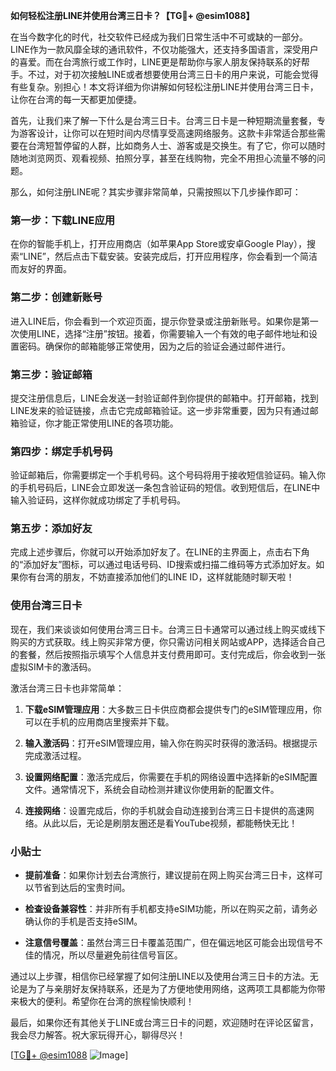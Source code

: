 **如何轻松注册LINE并使用台湾三日卡？【TG💪+ @esim1088】**

在当今数字化的时代，社交软件已经成为我们日常生活中不可或缺的一部分。LINE作为一款风靡全球的通讯软件，不仅功能强大，还支持多国语言，深受用户的喜爱。而在台湾旅行或工作时，LINE更是帮助你与家人朋友保持联系的好帮手。不过，对于初次接触LINE或者想要使用台湾三日卡的用户来说，可能会觉得有些复杂。别担心！本文将详细为你讲解如何轻松注册LINE并使用台湾三日卡，让你在台湾的每一天都更加便捷。

首先，让我们来了解一下什么是台湾三日卡。台湾三日卡是一种短期流量套餐，专为游客设计，让你可以在短时间内尽情享受高速网络服务。这款卡非常适合那些需要在台湾短暂停留的人群，比如商务人士、游客或是交换生。有了它，你可以随时随地浏览网页、观看视频、拍照分享，甚至在线购物，完全不用担心流量不够的问题。

那么，如何注册LINE呢？其实步骤非常简单，只需按照以下几步操作即可：

### 第一步：下载LINE应用

在你的智能手机上，打开应用商店（如苹果App Store或安卓Google Play），搜索“LINE”，然后点击下载安装。安装完成后，打开应用程序，你会看到一个简洁而友好的界面。

### 第二步：创建新账号

进入LINE后，你会看到一个欢迎页面，提示你登录或注册新账号。如果你是第一次使用LINE，选择“注册”按钮。接着，你需要输入一个有效的电子邮件地址和设置密码。确保你的邮箱能够正常使用，因为之后的验证会通过邮件进行。

### 第三步：验证邮箱

提交注册信息后，LINE会发送一封验证邮件到你提供的邮箱中。打开邮箱，找到LINE发来的验证链接，点击它完成邮箱验证。这一步非常重要，因为只有通过邮箱验证，你才能正常使用LINE的各项功能。

### 第四步：绑定手机号码

验证邮箱后，你需要绑定一个手机号码。这个号码将用于接收短信验证码。输入你的手机号码后，LINE会立即发送一条包含验证码的短信。收到短信后，在LINE中输入验证码，这样你就成功绑定了手机号码。

### 第五步：添加好友

完成上述步骤后，你就可以开始添加好友了。在LINE的主界面上，点击右下角的“添加好友”图标，可以通过电话号码、ID搜索或扫描二维码等方式添加好友。如果你有台湾的朋友，不妨直接添加他们的LINE ID，这样就能随时聊天啦！

### 使用台湾三日卡

现在，我们来谈谈如何使用台湾三日卡。台湾三日卡通常可以通过线上购买或线下购买的方式获取。线上购买非常方便，你只需访问相关网站或APP，选择适合自己的套餐，然后按照指示填写个人信息并支付费用即可。支付完成后，你会收到一张虚拟SIM卡的激活码。

激活台湾三日卡也非常简单：

1. **下载eSIM管理应用**：大多数三日卡供应商都会提供专门的eSIM管理应用，你可以在手机的应用商店里搜索并下载。
   
2. **输入激活码**：打开eSIM管理应用，输入你在购买时获得的激活码。根据提示完成激活过程。

3. **设置网络配置**：激活完成后，你需要在手机的网络设置中选择新的eSIM配置文件。通常情况下，系统会自动检测并建议你使用新的配置文件。

4. **连接网络**：设置完成后，你的手机就会自动连接到台湾三日卡提供的高速网络。从此以后，无论是刷朋友圈还是看YouTube视频，都能畅快无比！

### 小贴士

- **提前准备**：如果你计划去台湾旅行，建议提前在网上购买台湾三日卡，这样可以节省到达后的宝贵时间。
  
- **检查设备兼容性**：并非所有手机都支持eSIM功能，所以在购买之前，请务必确认你的手机是否支持eSIM。

- **注意信号覆盖**：虽然台湾三日卡覆盖范围广，但在偏远地区可能会出现信号不佳的情况，所以尽量避免前往信号盲区。

通过以上步骤，相信你已经掌握了如何注册LINE以及使用台湾三日卡的方法。无论是为了与亲朋好友保持联系，还是为了方便地使用网络，这两项工具都能为你带来极大的便利。希望你在台湾的旅程愉快顺利！

最后，如果你还有其他关于LINE或台湾三日卡的问题，欢迎随时在评论区留言，我会尽力解答。祝大家玩得开心，聊得尽兴！

[[TG💪+ @esim1088](https://t.me/s/esim1088) ![Image](https://i.postimg.cc/4NQfJmqS/Snipaste-2025-05-13-00-14-12.png)]